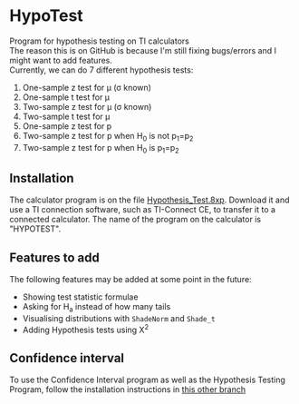 # HypoTest
Program for hypothesis testing on TI calculators\
The reason this is on GitHub is because I'm still fixing bugs/errors and I might want to add features.\
Currently, we can do 7 different hypothesis tests:
1.  One-sample z test for μ (σ known)
2.  One-sample t test for μ
3.  Two-sample z test for μ (σ known)
4.  Two-sample t test for μ
5.  One-sample z test for p
6.  Two-sample z test for p when H<sub>0</sub> is not p<sub>1</sub>=p<sub>2</sub>
7.  Two-sample z test for p when H<sub>0</sub> is p<sub>1</sub>=p<sub>2</sub>
## Installation
The calculator program is on the file [Hypothesis_Test.8xp](https://github.com/sosb0ii/HypoTest/blob/main/Hypothesis_Test.8xp). Download it and use a TI connection software, such as TI-Connect CE, to transfer it to a connected calculator. The name of the program on the calculator is "HYPOTEST".
## Features to add
The following features may be added at some point in the future:
* Showing test statistic formulae
* Asking for H<sub>a</sub> instead of how many tails
* Visualising distributions with `ShadeNorm` and `Shade_t`
* Adding Hypothesis tests using Χ<sup>2</sup>
## Confidence interval
To use the Confidence Interval program as well as the Hypothesis Testing Program, follow the installation instructions in [this other branch](https://github.com/sosb0ii/HypoTest/blob/main/README.md)
